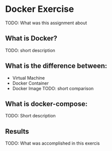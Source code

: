 # Docker Exercise
TODO: What was this assignment about

## What is Docker?
TODO: short description

## What is the difference between:
* Virtual Machine
* Docker Container
* Docker Image
TODO: short comparison

## What is docker-compose:
TODO: Short description

## Results
TODO: What was accomplished in this exercis
